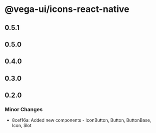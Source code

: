 # @vega-ui/icons-react-native

## 0.5.1

## 0.5.0

## 0.4.0

## 0.3.0

## 0.2.0

### Minor Changes

- 8cef16a: Added new components - IconButton, Button, ButtonBase, Icon, Slot
